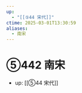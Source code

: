 ```yaml
---
up:
  - "[[⑤44 宋代]]"
ctime: 2025-03-01T13:30:59
aliases:
  - 南宋
---
```


# ⑤442 南宋

- up: [[⑤44 宋代]]

